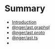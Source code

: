 # Summary

* [Introduction](README.md)
* [@nger/ast.graphql](@nger/ast.graphql/readme.md)
* [@nger/ast.proto](@nger/ast.proto/readme.md)
* [@nger/ast.ts](@nger/ast.ts/readme.md)
* 


